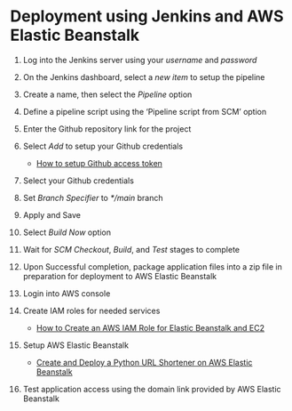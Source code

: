 # Deployment using Jenkins and AWS Elastic Beanstalk

1. Log into the Jenkins server using your _username_ and _password_

2. On the Jenkins dashboard, select a _new item_ to setup the pipeline

3. Create a name, then select the _Pipeline_ option

4. Define a pipeline script using the ‘Pipeline script from SCM’ option

5. Enter the Github repository link for the project

6. Select _Add_ to setup your Github credentials

   - [How to setup Github access token](https://docs.github.com/en/enterprise-server@3.8/authentication/keeping-your-account-and-data-secure/managing-your-personal-access-tokens)

7. Select your Github credentials

8. Set _Branch Specifier_ to _\*/main_ branch

9. Apply and Save

10. Select _Build Now_ option

11. Wait for _SCM Checkout_, _Build_, and _Test_ stages to complete

12. Upon Successful completion, package application files into a zip file in preparation for deployment to AWS Elastic Beanstalk

13. Login into AWS console

14. Create IAM roles for needed services

    - [How to Create an AWS IAM Role for Elastic Beanstalk and EC2](https://scribehow.com/shared/How_to_Create_an_AWS_IAM_Role_for_Elastic_Beanstalk_and_EC2__kTg4B7zRRxCp-aYTJc-WLg)

15. Setup AWS Elastic Beanstalk

    - [Create and Deploy a Python URL Shortener on AWS Elastic Beanstalk](https://scribehow.com/shared/How_to_Create_and_Deploy_a_Python_URL_Shortener_on_AWS_Elastic_Beanstalk__MS9pB8lfRaGFiKAq2FU-cw)

16. Test application access using the domain link provided by AWS Elastic Beanstalk
